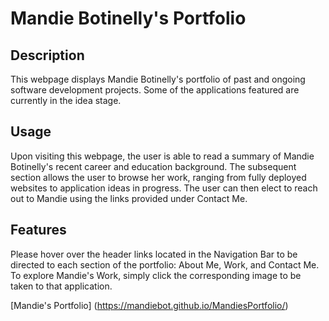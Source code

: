# Mandie Botinelly's Portfolio

## Description

This webpage displays Mandie Botinelly's portfolio of past and ongoing software development projects. Some of the applications featured are currently in the idea stage.

## Usage

Upon visiting this webpage, the user is able to read a summary of Mandie Botinelly's recent career and education background. The subsequent section allows the user to browse her work, ranging from fully deployed websites to application ideas in progress. The user can then elect to reach out to Mandie using the links provided under Contact Me.

## Features

Please hover over the header links located in the Navigation Bar to be directed to each section of the portfolio: About Me, Work, and Contact Me. To explore Mandie's Work, simply click the corresponding image to be taken to that application.

[Mandie's Portfolio] (https://mandiebot.github.io/MandiesPortfolio/)
